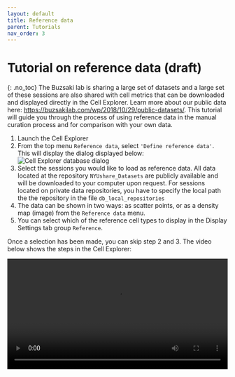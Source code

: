 ```yaml
---
layout: default
title: Reference data
parent: Tutorials
nav_order: 3
---
```

# Tutorial on reference data (draft)
{: .no_toc}
The Buzsaki lab is sharing a large set of datasets and a large set of these sessions are also shared with cell metrics that can be downloaded and displayed directly in the Cell Explorer. Learn more about our public data here: https://buzsakilab.com/wp/2018/10/29/public-datasets/. This tutorial will guide you through the process of using reference data in the manual curation process and for comparison with your own data.

1. Launch the Cell Explorer
2. From the top menu `Reference data`, select `'Define reference data'`. This will display the dialog displayed below:
![Cell Explorer database dialog](https://buzsakilab.com/wp/wp-content/uploads/2019/11/Cell-Explorer-database-dialog-1.png)
3. Select the sessions you would like to load as reference data. All data located at the repository `NYUshare_Datasets` are publicly available and will be downloaded to your computer upon request. For sessions located on private data repositories, you have to specify the local path the the repository in the file `db_local_repositories`
4. The data can be shown in two ways: as scatter points, or as a density map (image) from the `Reference data` menu.
5. You can select which of the reference cell types to display in the Display Settings tab group `Reference`.

Once a selection has been made, you can skip step 2 and 3. The video below shows the steps in the Cell Explorer:

<video width="100%" height="auto" controls="controls">
  <source src="https://buzsakilab.com/wp/wp-content/uploads/2020/01/ReferenceDataTutorial.mp4" type="video/mp4">
</video>
